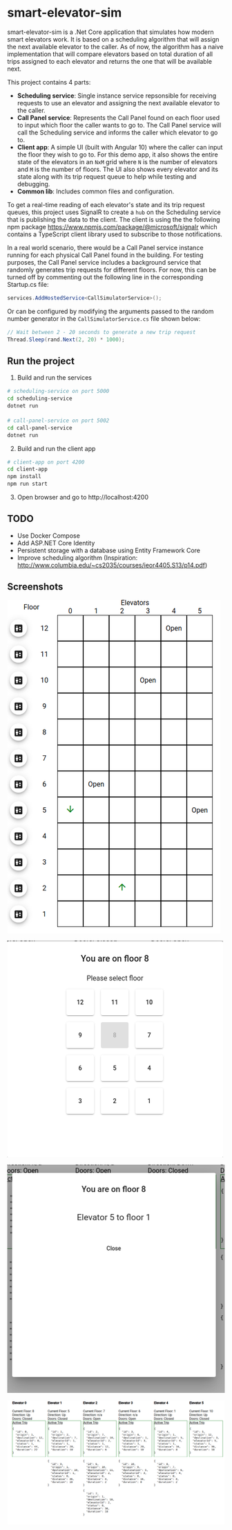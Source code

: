 # smart-elevator-sim

smart-elevator-sim is a .Net Core application that simulates how modern smart elevators work. It is based on a scheduling algorithm that will assign the next available elevator to the caller. As of now, the algorithm has a naive implementation that will compare elevators based on total duration of all trips assigned to each elevator and returns the one that will be available next.

This project contains 4 parts:

- **Scheduling service**: Single instance service repsonsible for receiving requests to use an elevator and assigning the next available elevator to the caller.
- **Call Panel service**: Represents the Call Panel found on each floor used to input which floor the caller wants to go to. The Call Panel service will call the Scheduling service and informs the caller which elevator to go to.
- **Client app**: A simple UI (built with Angular 10) where the caller can input the floor they wish to go to. For this demo app, it also shows the entire state of the elevators in an `NxM` grid where `N` is the number of elevators and `M` is the number of floors. The UI also shows every elevator and its state along with its trip request queue to help while testing and debugging.
- **Common lib**: Includes common files and configuration.

To get a real-time reading of each elevator's state and its trip request queues, this project uses SignalR to create a `hub` on the Scheduling service that is publishing the data to the client. The client is using the the following npm package https://www.npmjs.com/package/@microsoft/signalr which contains a TypeScript client library used to subscribe to those notifications.

In a real world scenario, there would be a Call Panel service instance running for each physical Call Panel found in the building. For testing purposes, the Call Panel service includes a background service that randomly generates trip requests for different floors. For now, this can be turned off by commenting out the following line in the corresponding Startup.cs file:

```csharp
services.AddHostedService<CallSimulatorService>();
```

Or can be configured by modifying the arguments passed to the random number generator in the `CallSimulatorService.cs` file shown below:

```csharp
// Wait between 2 - 20 seconds to generate a new trip request
Thread.Sleep(rand.Next(2, 20) * 1000);
```

## Run the project

1. Build and run the services

```bash
# scheduling-service on port 5000
cd scheduling-service
dotnet run

# call-panel-service on port 5002
cd call-panel-service
dotnet run
```

2. Build and run the client app

```bash
# client-app on port 4200
cd client-app
npm install
npm run start
```

3. Open browser and go to http://localhost:4200

## TODO

- Use Docker Compose
- Add ASP<span></span>.NET Core Identity
- Persistent storage with a database using Entity Framework Core
- Improve scheduling algorithm (Inspiration: http://www.columbia.edu/~cs2035/courses/ieor4405.S13/p14.pdf)

## Screenshots

![Alt](images/elevator-grid.png 'Elevator grid')

![Alt](images/call-panel-input.png 'Call Panel: select floor')

![Alt](images/call-panel-result.png 'Call Panel: showing available elevator')

![Alt](images/elevator-queues.png 'Elevator states and queues')
